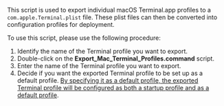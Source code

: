 This script is used to export individual macOS Terminal.app profiles to a `com.apple.Terminal.plist` file. These plist files can then be converted into configuration profiles for deployment.

To use this script, please use the following procedure:


1. Identify the name of the Terminal profile you want to export.
2. Double-click on the **Export_Mac_Terminal_Profiles.command** script.
3. Enter the name of the Terminal profile you want to export.
4. Decide if you want the exported Terminal profile to be set up as a default profile. [By specifying it as a default profile, the exported Terminal profile will be configured as both a startup profile and as a default profile](https://support.apple.com/guide/terminal/default-startup-terminal-window-profiles-trml5856b1f2/2.10/mac/10.15).